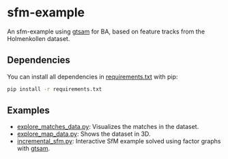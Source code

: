 # sfm-example
An sfm-example using [gtsam](https://github.com/borglab/gtsam) for BA, based on feature tracks from the Holmenkollen dataset.

## Dependencies
You can install all dependencies in [requirements.txt](requirements.txt) with pip:
```bash
pip install -r requirements.txt
```

## Examples
- [explore_matches_data.py](explore_matches_data.py): Visualizes the matches in the dataset.
- [explore_map_data.py](explore_map_data.py): Shows the dataset in 3D.
- [incremental_sfm.py](incremental_sfm.py): Interactive SfM example solved using factor graphs with [gtsam](https://github.com/borglab/gtsam).
